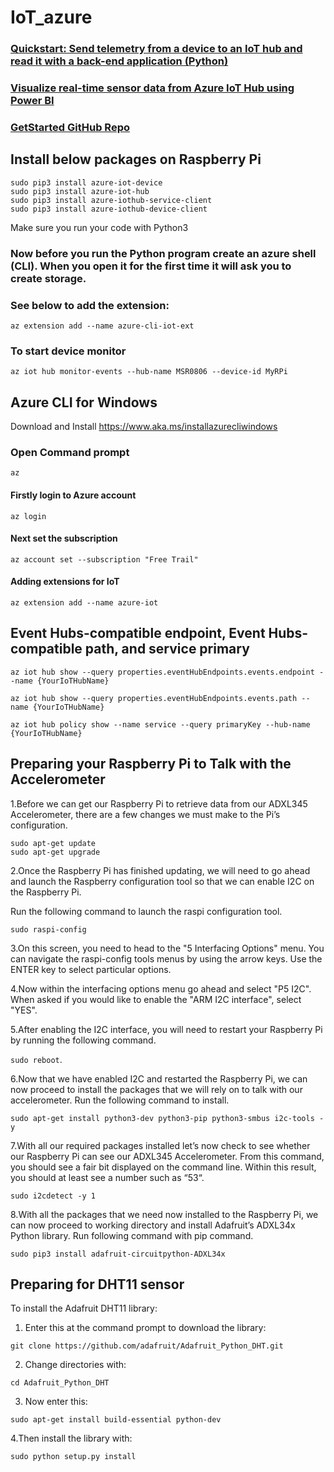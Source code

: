 # IoT_azure

### [Quickstart: Send telemetry from a device to an IoT hub and read it with a back-end application (Python)](https://docs.microsoft.com/en-us/azure/iot-hub/quickstart-send-telemetry-python)
### [Visualize real-time sensor data from Azure IoT Hub using Power BI](https://docs.microsoft.com/en-us/azure/iot-hub/iot-hub-live-data-visualization-in-power-bi)
### [GetStarted GitHub Repo](https://github.com/Azure-Samples/azure-iot-samples-python)

## Install below packages on Raspberry Pi
`sudo pip3 install azure-iot-device`</br>
`sudo pip3 install azure-iot-hub`</br>
`sudo pip3 install azure-iothub-service-client`</br>
`sudo pip3 install azure-iothub-device-client`</br>


Make sure you run your code with Python3

### Now before you run the Python program create an azure shell (CLI). When you open it for the first time it will ask you to create storage.
 
### See below to add the extension:

`az extension add --name azure-cli-iot-ext`</br>

### To start device monitor
`az iot hub monitor-events --hub-name MSR0806 --device-id MyRPi`

## Azure CLI for Windows
Download and Install
https://www.aka.ms/installazurecliwindows

### Open Command prompt
`az`</br>
#### Firstly login to Azure account
`az login`
#### Next set the subscription
`az account set --subscription "Free Trail"`</br>
#### Adding extensions for IoT
`az extension add --name azure-iot`</br>

## Event Hubs-compatible endpoint, Event Hubs-compatible path, and service primary
`az iot hub show --query properties.eventHubEndpoints.events.endpoint --name {YourIoTHubName}`</br>

`az iot hub show --query properties.eventHubEndpoints.events.path --name {YourIoTHubName}`</br>

`az iot hub policy show --name service --query primaryKey --hub-name {YourIoTHubName}`</br>

## Preparing your Raspberry Pi to Talk with the Accelerometer

1.Before we can get our Raspberry Pi to retrieve data from our ADXL345 Accelerometer, there are a few changes we must make to the Pi’s configuration.

`sudo apt-get update`</br>
`sudo apt-get upgrade`</br>

2.Once the Raspberry Pi has finished updating, we will need to go ahead and launch the Raspberry configuration tool so that we can enable I2C on the Raspberry Pi.

Run the following command to launch the raspi configuration tool.

`sudo raspi-config`</br>

3.On this screen, you need to head to the "5 Interfacing Options" menu. 
You can navigate the raspi-config tools menus by using the arrow keys. Use the ENTER key to select particular options.

4.Now within the interfacing options menu go ahead and select "P5 I2C". 
When asked if you would like to enable the "ARM I2C interface", select "YES".

5.After enabling the I2C interface, you will need to restart your Raspberry Pi by running the following command.

`sudo reboot`.</br>

6.Now that we have enabled I2C and restarted the Raspberry Pi, we can now proceed to install the packages that we will rely on to talk with our accelerometer.
Run the following command to install.

`sudo apt-get install python3-dev python3-pip python3-smbus i2c-tools -y`</br>

7.With all our required packages installed let’s now check to see whether our Raspberry Pi can see our ADXL345 Accelerometer.
From this command, you should see a fair bit displayed on the command line. Within this result, you should at least see a number such as “53“.

`sudo i2cdetect -y 1`</br>

8.With all the packages that we need now installed to the Raspberry Pi, we can now proceed to working directory and install Adafruit’s ADXL34x Python library.
Run following command with pip command.

`sudo pip3 install adafruit-circuitpython-ADXL34x`</br>

## Preparing for DHT11 sensor

To install the Adafruit DHT11 library:

1. Enter this at the command prompt to download the library:

`git clone https://github.com/adafruit/Adafruit_Python_DHT.git`</br>

2. Change directories with:

`cd Adafruit_Python_DHT`</br>

3. Now enter this:

`sudo apt-get install build-essential python-dev`</br>

4.Then install the library with:

`sudo python setup.py install`</br>




